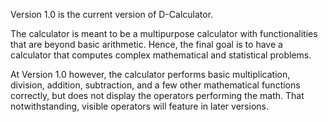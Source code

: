 <p>Version 1.0 is the current version of D-Calculator. </p>

<p>
  The calculator is meant to be a multipurpose calculator with functionalities that are beyond basic arithmetic. Hence, the final goal is to have a calculator that computes complex mathematical and statistical problems.
</p>
  
 <p>
  At Version 1.0 however, the calculator performs basic multiplication, division, addition, subtraction, and a few other mathematical functions correctly, but does not display the operators performing the math. That notwithstanding, visible operators will feature in later versions.
 </p>
